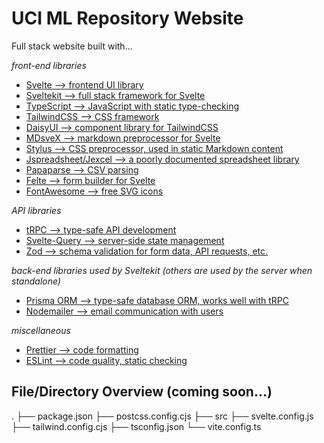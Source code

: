 # UCI ML Repository Website

Full stack website built with...

_front-end libraries_

- [Svelte --> frontend UI library](https://svelte.dev/)
- [Sveltekit --> full stack framework for Svelte](https://kit.svelte.dev/)
- [TypeScript --> JavaScript with static type-checking](https://www.typescriptlang.org/)
- [TailwindCSS --> CSS framework](https://tailwindcss.com/)
- [DaisyUI --> component library for TailwindCSS](https://daisyui.com/)
- [MDsveX --> markdown preprocessor for Svelte](https://mdsvex.com/)
- [Stylus --> CSS preprocessor, used in static Markdown content](https://stylus-lang.com/)
- [Jspreadsheet/Jexcel --> a poorly documented spreadsheet library](https://github.com/jspreadsheet/ce)
- [Papaparse --> CSV parsing](https://www.papaparse.com/)
- [Felte --> form builder for Svelte](https://felte.dev/docs/svelte/getting-started)
- [FontAwesome --> free SVG icons](https://fontawesome.com/)

_API libraries_

- [tRPC --> type-safe API development](https://trpc.io/)
- [Svelte-Query --> server-side state management](https://sveltequery.vercel.app/)
- [Zod --> schema validation for form data, API requests, etc.](https://github.com/colinhacks/zod)

_back-end libraries used by Sveltekit (others are used by the server when standalone)_

- [Prisma ORM --> type-safe database ORM, works well with tRPC ](https://www.prisma.io/)
- [Nodemailer --> email communication with users](https://nodemailer.com/about/)

_miscellaneous_

- [Prettier --> code formatting](https://prettier.io/)
- [ESLint --> code quality, static checking](https://eslint.org/)

## File/Directory Overview (coming soon...)
.
├── package.json
├── postcss.config.cjs
├── src
├── svelte.config.js
├── tailwind.config.cjs
├── tsconfig.json
└── vite.config.ts

